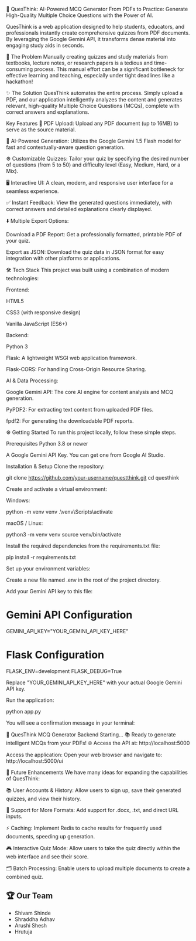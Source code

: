 🧠 QuesThink: AI-Powered MCQ Generator
From PDFs to Practice: Generate High-Quality Multiple Choice Questions with the Power of AI.

QuesThink is a web application designed to help students, educators, and professionals instantly create comprehensive quizzes from PDF documents. By leveraging the Google Gemini API, it transforms dense material into engaging study aids in seconds.



🎯 The Problem
Manually creating quizzes and study materials from textbooks, lecture notes, or research papers is a tedious and time-consuming process. This manual effort can be a significant bottleneck for effective learning and teaching, especially under tight deadlines like a hackathon!

✨ The Solution
QuesThink automates the entire process. Simply upload a PDF, and our application intelligently analyzes the content and generates relevant, high-quality Multiple Choice Questions (MCQs), complete with correct answers and explanations.

Key Features
📄 PDF Upload: Upload any PDF document (up to 16MB) to serve as the source material.

🤖 AI-Powered Generation: Utilizes the Google Gemini 1.5 Flash model for fast and contextually-aware question generation.

⚙️ Customizable Quizzes: Tailor your quiz by specifying the desired number of questions (from 5 to 50) and difficulty level (Easy, Medium, Hard, or a Mix).

🖥️ Interactive UI: A clean, modern, and responsive user interface for a seamless experience.

✅ Instant Feedback: View the generated questions immediately, with correct answers and detailed explanations clearly displayed.

⬇️ Multiple Export Options:

Download a PDF Report: Get a professionally formatted, printable PDF of your quiz.

Export as JSON: Download the quiz data in JSON format for easy integration with other platforms or applications.

🛠️ Tech Stack
This project was built using a combination of modern technologies:

Frontend:

HTML5

CSS3 (with responsive design)

Vanilla JavaScript (ES6+)

Backend:

Python 3

Flask: A lightweight WSGI web application framework.

Flask-CORS: For handling Cross-Origin Resource Sharing.

AI & Data Processing:

Google Gemini API: The core AI engine for content analysis and MCQ generation.

PyPDF2: For extracting text content from uploaded PDF files.

fpdf2: For generating the downloadable PDF reports.

⚙️ Getting Started
To run this project locally, follow these simple steps.

Prerequisites
Python 3.8 or newer

A Google Gemini API Key. You can get one from Google AI Studio.

Installation & Setup
Clone the repository:

git clone https://github.com/your-username/questthink.git
cd questhink

Create and activate a virtual environment:

Windows:

python -m venv venv
.\venv\Scripts\activate

macOS / Linux:

python3 -m venv venv
source venv/bin/activate

Install the required dependencies from the requirements.txt file:

pip install -r requirements.txt

Set up your environment variables:

Create a new file named .env in the root of the project directory.

Add your Gemini API key to this file:

# Gemini API Configuration
GEMINI_API_KEY="YOUR_GEMINI_API_KEY_HERE"

# Flask Configuration
FLASK_ENV=development
FLASK_DEBUG=True

Replace "YOUR_GEMINI_API_KEY_HERE" with your actual Google Gemini API key.

Run the application:

python app.py

You will see a confirmation message in your terminal:

🧠 QuesThink MCQ Generator Backend Starting...
📚 Ready to generate intelligent MCQs from your PDFs!
🌐 Access the API at: http://localhost:5000

Access the application:
Open your web browser and navigate to:
http://localhost:5000/ui

🚀 Future Enhancements
We have many ideas for expanding the capabilities of QuesThink:

📚 User Accounts & History: Allow users to sign up, save their generated quizzes, and view their history.

🔗 Support for More Formats: Add support for .docx, .txt, and direct URL inputs.

⚡ Caching: Implement Redis to cache results for frequently used documents, speeding up generation.

🎮 Interactive Quiz Mode: Allow users to take the quiz directly within the web interface and see their score.

🗂️ Batch Processing: Enable users to upload multiple documents to create a combined quiz.

## 🏆 Our Team

- Shivam Shinde
- Shraddha Adhav
- Arushi Shesh
- Hrutuja

